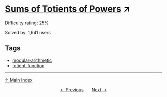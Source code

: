 # [Sums of Totients of Powers](https://projecteuler.net/problem=512) ↗️

Difficulty rating: 25%

Solved by: 1,641 users
## Tags

- [modular-arithmetic](../tags/modular-arithmetic.md)
- [totient-function](../tags/totient-function.md)



---

[↑ Main Index](../README.md)


<div align=center><a href='511.md'>← Previous</a> &nbsp;&nbsp; &nbsp;&nbsp;  <a href='513.md'>Next →</a></div>
